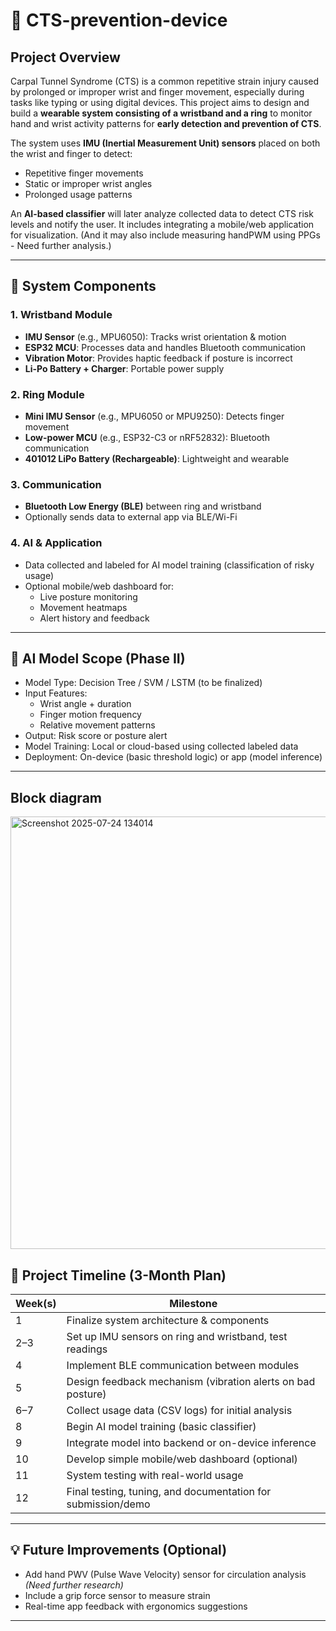 # 📎 CTS-prevention-device

## Project Overview

Carpal Tunnel Syndrome (CTS) is a common repetitive strain injury caused by prolonged or improper wrist and finger movement, especially during tasks like typing or using digital devices. This project aims to design and build a **wearable system consisting of a wristband and a ring** to monitor hand and wrist activity patterns for **early detection and prevention of CTS**.

The system uses **IMU (Inertial Measurement Unit) sensors** placed on both the wrist and finger to detect:
- Repetitive finger movements
- Static or improper wrist angles
- Prolonged usage patterns

An **AI-based classifier** will later analyze collected data to detect CTS risk levels and notify the user. 
It includes integrating a mobile/web application for visualization. 
(And it may also include measuring handPWM using PPGs - Need further analysis.)

---

## 🧩 System Components

### 1. Wristband Module
- **IMU Sensor** (e.g., MPU6050): Tracks wrist orientation & motion
- **ESP32 MCU**: Processes data and handles Bluetooth communication
- **Vibration Motor**: Provides haptic feedback if posture is incorrect
- **Li-Po Battery + Charger**: Portable power supply

### 2. Ring Module
- **Mini IMU Sensor** (e.g., MPU6050 or MPU9250): Detects finger movement
- **Low-power MCU** (e.g., ESP32-C3 or nRF52832): Bluetooth communication
- **401012 LiPo Battery (Rechargeable)**: Lightweight and wearable

### 3. Communication
- **Bluetooth Low Energy (BLE)** between ring and wristband
- Optionally sends data to external app via BLE/Wi-Fi

### 4. AI & Application
- Data collected and labeled for AI model training (classification of risky usage)
- Optional mobile/web dashboard for:
  - Live posture monitoring
  - Movement heatmaps
  - Alert history and feedback

---

## 🧠 AI Model Scope (Phase II)
- Model Type: Decision Tree / SVM / LSTM (to be finalized)
- Input Features:
  - Wrist angle + duration
  - Finger motion frequency
  - Relative movement patterns
- Output: Risk score or posture alert
- Model Training: Local or cloud-based using collected labeled data
- Deployment: On-device (basic threshold logic) or app (model inference)

---

## Block diagram

<img width="1338" height="692" alt="Screenshot 2025-07-24 134014" src="https://github.com/user-attachments/assets/0f22d4b8-f789-48ca-966d-834ef6d4fb53" />





## 📅 Project Timeline (3-Month Plan)

| **Week(s)** | **Milestone** |
|-------------|---------------|
| 1           | Finalize system architecture & components |
| 2–3         | Set up IMU sensors on ring and wristband, test readings |
| 4           | Implement BLE communication between modules |
| 5           | Design feedback mechanism (vibration alerts on bad posture) |
| 6–7         | Collect usage data (CSV logs) for initial analysis |
| 8           | Begin AI model training (basic classifier) |
| 9           | Integrate model into backend or on-device inference |
| 10          | Develop simple mobile/web dashboard (optional) |
| 11          | System testing with real-world usage |
| 12          | Final testing, tuning, and documentation for submission/demo |

---

## 💡 Future Improvements (Optional)
- Add hand PWV (Pulse Wave Velocity) sensor for circulation analysis *(Need further research)*
- Include a grip force sensor to measure strain
- Real-time app feedback with ergonomics suggestions

---
